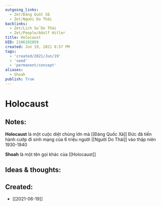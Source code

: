 ```yaml
---
outgoing_links:
  - Zet/Đảng Quốc Xã
  - Zet/Người Do Thái
backlinks:
  - Zet/Lịch Sử Do Thái
  - Zet/People/Adolf Hitler
title: Holocaust
UID: 2106192059
created: Jun 19, 2021 8:57 PM
tags:
  - 'created/2021/Jun/19'
  - 'seed'
  - 'permanent/concept'
aliases:
  - Shoah
publish: True
---
```

# Holocaust

## Notes:
**Holocaust** là một cuộc diệt chủng lớn mà [[Đảng Quốc Xã]] Đức đã tiến hành cướp đi sinh mạng của 6 triệu người [[Người Do Thái]] vào thập niên 1930-1940

**Shoah** là một tên gọi khác của [[Holocaust]]

## Ideas & thoughts:

## Created:
- [[2021-06-19]]
